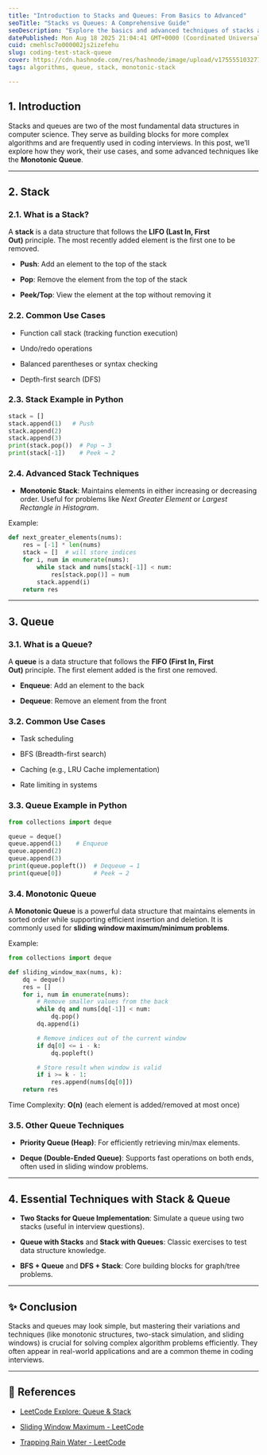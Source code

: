 ```yaml
---
title: "Introduction to Stacks and Queues: From Basics to Advanced"
seoTitle: "Stacks vs Queues: A Comprehensive Guide"
seoDescription: "Explore the basics and advanced techniques of stacks and queues, including their use cases and variations like the monotonic queue"
datePublished: Mon Aug 18 2025 21:04:41 GMT+0000 (Coordinated Universal Time)
cuid: cmehlsc7o000002js2izefehu
slug: coding-test-stack-queue
cover: https://cdn.hashnode.com/res/hashnode/image/upload/v1755551032776/ffbd8bac-205b-4355-896d-8947829952cc.png
tags: algorithms, queue, stack, monotonic-stack

---
```


## 1\. Introduction

Stacks and queues are two of the most fundamental data structures in computer science. They serve as building blocks for more complex algorithms and are frequently used in coding interviews. In this post, we’ll explore how they work, their use cases, and some advanced techniques like the **Monotonic Queue**.

---

## 2\. Stack

### 2.1. What is a Stack?

A **stack** is a data structure that follows the **LIFO (Last In, First Out)** principle. The most recently added element is the first one to be removed.

* **Push**: Add an element to the top of the stack
    
* **Pop**: Remove the element from the top of the stack
    
* **Peek/Top**: View the element at the top without removing it
    

### 2.2. Common Use Cases

* Function call stack (tracking function execution)
    
* Undo/redo operations
    
* Balanced parentheses or syntax checking
    
* Depth-first search (DFS)
    

### 2.3. Stack Example in Python

```python
stack = []
stack.append(1)   # Push
stack.append(2)
stack.append(3)
print(stack.pop())  # Pop → 3
print(stack[-1])    # Peek → 2
```

### 2.4. Advanced Stack Techniques

* **Monotonic Stack**: Maintains elements in either increasing or decreasing order. Useful for problems like *Next Greater Element* or *Largest Rectangle in Histogram*.
    

Example:

```python
def next_greater_elements(nums):
    res = [-1] * len(nums)
    stack = []  # will store indices
    for i, num in enumerate(nums):
        while stack and nums[stack[-1]] < num:
            res[stack.pop()] = num
        stack.append(i)
    return res
```

---

## 3\. Queue

### 3.1. What is a Queue?

A **queue** is a data structure that follows the **FIFO (First In, First Out)** principle. The first element added is the first one removed.

* **Enqueue**: Add an element to the back
    
* **Dequeue**: Remove an element from the front
    

### 3.2. Common Use Cases

* Task scheduling
    
* BFS (Breadth-first search)
    
* Caching (e.g., LRU Cache implementation)
    
* Rate limiting in systems
    

### 3.3. Queue Example in Python

```python
from collections import deque

queue = deque()
queue.append(1)    # Enqueue
queue.append(2)
queue.append(3)
print(queue.popleft())  # Dequeue → 1
print(queue[0])         # Peek → 2
```

### 3.4. Monotonic Queue

A **Monotonic Queue** is a powerful data structure that maintains elements in sorted order while supporting efficient insertion and deletion. It is commonly used for **sliding window maximum/minimum problems**.

Example:

```python
from collections import deque

def sliding_window_max(nums, k):
    dq = deque()
    res = []
    for i, num in enumerate(nums):
        # Remove smaller values from the back
        while dq and nums[dq[-1]] < num:
            dq.pop()
        dq.append(i)

        # Remove indices out of the current window
        if dq[0] <= i - k:
            dq.popleft()

        # Store result when window is valid
        if i >= k - 1:
            res.append(nums[dq[0]])
    return res
```

Time Complexity: **O(n)** (each element is added/removed at most once)

### 3.5. Other Queue Techniques

* **Priority Queue (Heap)**: For efficiently retrieving min/max elements.
    
* **Deque (Double-Ended Queue)**: Supports fast operations on both ends, often used in sliding window problems.
    

---

## 4\. Essential Techniques with Stack & Queue

* **Two Stacks for Queue Implementation**: Simulate a queue using two stacks (useful in interview questions).
    
* **Queue with Stacks** and **Stack with Queues**: Classic exercises to test data structure knowledge.
    
* **BFS + Queue** and **DFS + Stack**: Core building blocks for graph/tree problems.
    

---

## ✨ Conclusion

Stacks and queues may look simple, but mastering their variations and techniques (like monotonic structures, two-stack simulation, and sliding windows) is crucial for solving complex algorithm problems efficiently. They often appear in real-world applications and are a common theme in coding interviews.

---

## 🔗 References

* [LeetCode Explore: Queue & Stack](https://leetcode.com/explore/learn/card/queue-stack/)
    
* [Sliding Window Maximum - LeetCode](https://leetcode.com/problems/sliding-window-maximum/)
    
* [Trapping Rain Water - LeetCode](https://leetcode.com/problems/trapping-rain-water/)